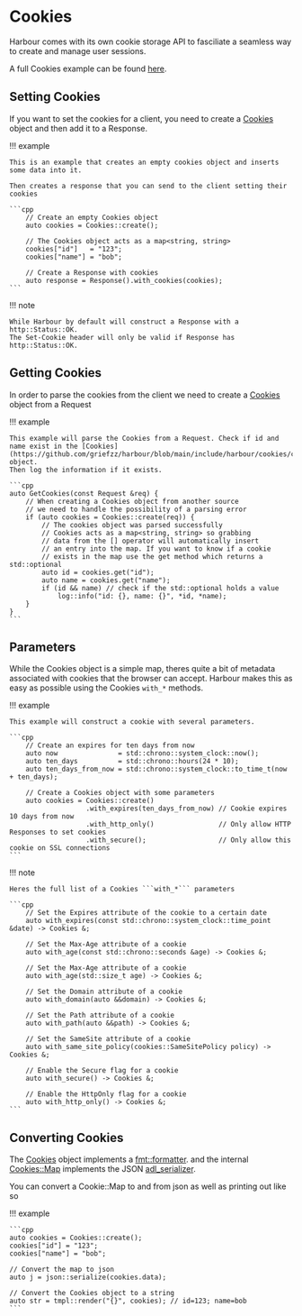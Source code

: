 # Cookies

Harbour comes with its own cookie storage API to fasciliate a seamless way to create and manage user sessions.

A full Cookies example can be found [here](https://github.com/griefzz/harbour/blob/main/examples/cookies.cpp).

## Setting Cookies

If you want to set the cookies for a client, you need to create a [Cookies](https://github.com/griefzz/harbour/blob/main/include/harbour/cookies/cookies.hpp) object and then add it
to a Response.

!!! example

    This is an example that creates an empty cookies object and inserts some data into it.

    Then creates a response that you can send to the client setting their cookies

    ```cpp
        // Create an empty Cookies object
        auto cookies = Cookies::create();

        // The Cookies object acts as a map<string, string>
        cookies["id"]   = "123";
        cookies["name"] = "bob";

        // Create a Response with cookies
        auto response = Response().with_cookies(cookies);
    ```

!!! note

    While Harbour by default will construct a Response with a http::Status::OK. 
    The Set-Cookie header will only be valid if Response has http::Status::OK.

## Getting Cookies

In order to parse the cookies from the client we need to create a [Cookies](https://github.com/griefzz/harbour/blob/main/include/harbour/cookies/cookies.hpp) object from a Request

!!! example

    This example will parse the Cookies from a Request. Check if id and name exist in the [Cookies](https://github.com/griefzz/harbour/blob/main/include/harbour/cookies/cookies.hpp) object.
    Then log the information if it exists.

    ```cpp
    auto GetCookies(const Request &req) {
        // When creating a Cookies object from another source
        // we need to handle the possibility of a parsing error
        if (auto cookies = Cookies::create(req)) {
            // The cookies object was parsed successfully
            // Cookies acts as a map<string, string> so grabbing
            // data from the [] operator will automatically insert
            // an entry into the map. If you want to know if a cookie
            // exists in the map use the get method which returns a std::optional
            auto id = cookies.get("id");
            auto name = cookies.get("name");
            if (id && name) // check if the std::optional holds a value
                log::info("id: {}, name: {}", *id, *name);
        }
    }
    ```

## Parameters

While the Cookies object is a simple map, theres quite a bit of metadata associated with cookies
that the browser can accept. Harbour makes this as easy as possible using the Cookies ```with_*``` methods.

!!! example

    This example will construct a cookie with several parameters.

    ```cpp
        // Create an expires for ten days from now
        auto now               = std::chrono::system_clock::now();
        auto ten_days          = std::chrono::hours(24 * 10);
        auto ten_days_from_now = std::chrono::system_clock::to_time_t(now + ten_days);

        // Create a Cookies object with some parameters
        auto cookies = Cookies::create()
                       .with_expires(ten_days_from_now) // Cookie expires 10 days from now
                       .with_http_only()                // Only allow HTTP Responses to set cookies
                       .with_secure();                  // Only allow this cookie on SSL connections
    ```

!!! note

    Heres the full list of a Cookies ```with_*``` parameters

    ```cpp
        // Set the Expires attribute of the cookie to a certain date
        auto with_expires(const std::chrono::system_clock::time_point &date) -> Cookies &;

        // Set the Max-Age attribute of a cookie
        auto with_age(const std::chrono::seconds &age) -> Cookies &;

        // Set the Max-Age attribute of a cookie
        auto with_age(std::size_t age) -> Cookies &;

        // Set the Domain attribute of a cookie
        auto with_domain(auto &&domain) -> Cookies &;

        // Set the Path attribute of a cookie
        auto with_path(auto &&path) -> Cookies &;

        // Set the SameSite attribute of a cookie
        auto with_same_site_policy(cookies::SameSitePolicy policy) -> Cookies &;

        // Enable the Secure flag for a cookie
        auto with_secure() -> Cookies &;

        // Enable the HttpOnly flag for a cookie
        auto with_http_only() -> Cookies &;
    ```

## Converting Cookies

The [Cookies](https://github.com/griefzz/harbour/blob/main/include/harbour/cookies/cookies.hpp) object implements a [fmt::formatter](https://github.com/griefzz/harbour/blob/main/include/harbour/cookies/cookies.hpp#L177).
and the internal [Cookies::Map](https://github.com/griefzz/harbour/blob/main/include/harbour/cookies/map.hpp) implements the JSON [adl_serializer](https://github.com/griefzz/harbour/blob/main/include/harbour/cookies/map.hpp#L28).

You can convert a Cookie::Map to and from json as well as printing out like so

!!! example

    ```cpp
    auto cookies = Cookies::create();
    cookies["id"] = "123";
    cookies["name"] = "bob";

    // Convert the map to json
    auto j = json::serialize(cookies.data);

    // Convert the Cookies object to a string
    auto str = tmpl::render("{}", cookies); // id=123; name=bob
    ```
